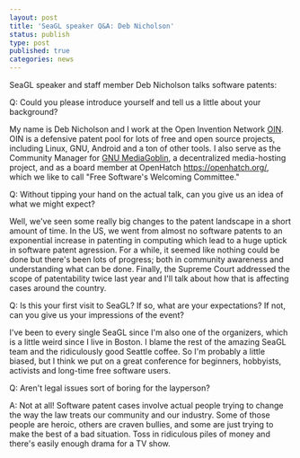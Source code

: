 ```yaml
---
layout: post
title: 'SeaGL speaker Q&A: Deb Nicholson'
status: publish
type: post
published: true
categories: news
---
```


SeaGL speaker and staff member Deb Nicholson talks software patents:

Q: Could you please introduce yourself and tell us a little about your
background?

My name is Deb Nicholson and I work at the Open Invention Network
[OIN](http://openinventionnetwork.com/). OIN is a defensive patent pool for
lots of free and open source projects, including Linux, GNU, Android and a ton
of other tools. I also serve as the Community Manager for
[GNU MediaGoblin](http://www.mediagoblin.org/), a decentralized media-hosting
project, and as a board member at OpenHatch <https://openhatch.org/>, which we
like to call "Free Software's Welcoming Committee."

Q: Without tipping your hand on the actual talk, can you give us an
idea of what we might expect?

Well, we've seen some really big changes to the patent landscape in a short
amount of time. In the US, we went from almost no software patents to an
exponential increase in patenting in computing which lead to a huge uptick in
software patent agression. For a while, it seemed like nothing could be done
but there's been lots of progress; both in community awareness and
understanding what can be done. Finally, the Supreme Court addressed the scope
of patentability twice last year and I'll talk about how that is affecting
cases around the country.

Q: Is this your first visit to SeaGL? If so, what are your expectations? If
not, can you give us your impressions of the event?

I've been to every single SeaGL since I'm also one of the organizers, which
is a little weird since I live in Boston. I blame the rest of the amazing
SeaGL team and the ridiculously good Seattle coffee. So I'm probably a little
biased, but I think we put on a great conference for beginners, hobbyists,
activists and long-time free software users.

Q: Aren't legal issues sort of boring for the layperson?

A: Not at all! Software patent cases involve actual people trying to change
the way the law treats our community and our industry. Some of those people
are heroic, others are craven bullies, and some are just trying to make the
best of a bad situation. Toss in ridiculous piles of money and there's easily
enough drama for a TV show.
